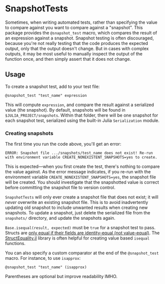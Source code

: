 # SnapshotTests

Sometimes, when writing automated tests, rather than specifying the value to compare against you want to compare against a "snapshot". This package provides the `@snapshot_test` macro, which compares the result of an expression against a snapshot. Snapshot testing is often discouraged, because you're not really testing that the code produces the expected output, only that the output doesn't change. But in cases with complex outputs, it may be most useful to manually inspect the output of the function once, and then simply assert that it does not change.

## Usage

To create a snapshot test, add to your test file:

```{julia}
@snapshot_test "test_name" expression
```

This will compute `expression`, and compare the result against a serialized value (the snapshot). By default, snapshots will be found in `$JULIA_PROJECT/snapshots`. Within that folder, there will be one snapshot for each snapshot test, serialized using the built-in Julia `Serialization` module.

### Creating snapshots

The first time you run the code above, you'll get an error:

```
ERROR: Snapshot file .../snapshots/test_name does not exist! Re-run with environment variable CREATE_NONEXISTENT_SNAPSHOTS=yes to create.
```

This is expected—when you first create the test, there's nothing to compare the value against. As the error message indicates, if you re-run with the environment variable `CREATE_NONEXISTENT_SNAPSHOTS=yes`, the snapshot file will be created. You should investigate that the snapshotted value is correct before committing the snapshot file to version control.

`SnapshotTests` will only ever create a snapshot file that does not exist; it will _never_ overwrite an existing snapshot file. This is to avoid inadvertently updating old snapshot to include unwanted results when creating new snapshots. To update a snapshot, just delete the serialized file from the `snapshots/` directory, and update the snapshots again.

`Base.isequal(result, expected)` must be `true` for a snapshot test to pass. Structs are [only equal if their fields are identity-equal (not value-equal)](https://discourse.julialang.org/t/surprising-struct-equality-test/4890). The [StructEquality.jl](https://github.com/jolin-io/StructEquality.jl) library is often helpful for creating value based `isequal` functions.

You can also specify a custom comparator at the end of the `@snapshot_test` macro. For instance, to use `isapprox`:

```{julia}
@snapshot_test "test_name" (isapprox)
```

Parentheses are optional but improve readability IMHO.